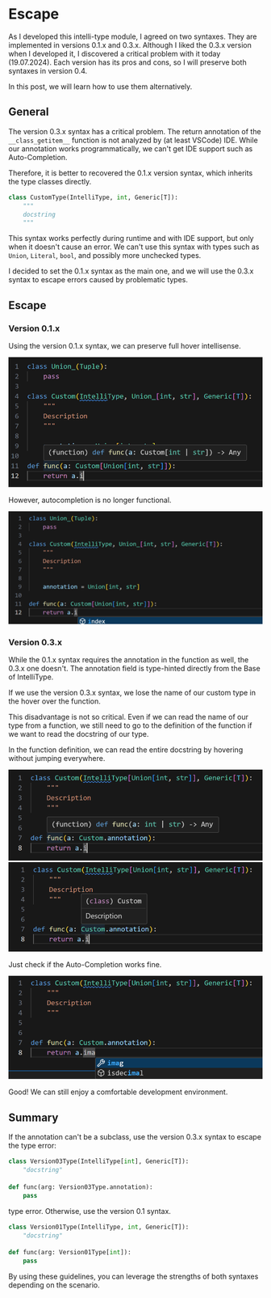 # Escape

As I developed this intelli-type module, I agreed on two syntaxes. They are implemented in versions 0.1.x and 0.3.x. Although I liked the 0.3.x version when I developed it, I discovered a critical problem with it today (19.07.2024). Each version has its pros and cons, so I will preserve both syntaxes in version 0.4.

In this post, we will learn how to use them alternatively.

## General

The version 0.3.x syntax has a critical problem. The return annotation of the `__class_getitem__` function is not analyzed by (at least VSCode) IDE. While our annotation works programmatically, we can't get IDE support such as Auto-Completion.

Therefore, it is better to recovered the 0.1.x version syntax, which inherits the type classes directly.

```python
class CustomType(IntelliType, int, Generic[T]):
    """
    docstring
    """
```

This syntax works perfectly during runtime and with IDE support, but only when it doesn't cause an error. We can't use this syntax with types such as `Union`, `Literal`, `bool`, and possibly more unchecked types.

I decided to set the 0.1.x syntax as the main one, and we will use the 0.3.x syntax to escape errors caused by problematic types.

## Escape

### Version 0.1.x

Using the version 0.1.x syntax, we can preserve full hover intellisense.

![union_version_0_1_hover](./static/union_version_0_1_hover.png)

However, autocompletion is no longer functional.

![union_version_0_1_autocomplete](./static/union_version_0_1_autocomplete.png)

### Version 0.3.x

While the 0.1.x syntax requires the annotation in the function as well, the 0.3.x one doesn't. The annotation field is type-hinted directly from the Base of IntelliType.

If we use the version 0.3.x syntax, we lose the name of our custom type in the hover over the function.

This disadvantage is not so critical. Even if we can read the name of our type from a function, we still need to go to the definition of the function if we want to read the docstring of our type.

In the function definition, we can read the entire docstring by hovering without jumping everywhere.

![union_version_0_3_hover](./static/union_version_0_3_hover.png)
![union_version_0_3_hover2](./static/union_version_0_3_hover2.png)

Just check if the Auto-Completion works fine.

![union_version_0_3_autocomplete](./static/union_version_0_3_autocomplete.png)

Good! We can still enjoy a comfortable development environment.

## Summary

If the annotation can't be a subclass, use the version 0.3.x syntax to escape the type error:

```python
class Version03Type(IntelliType[int], Generic[T]):
    "docstring"

def func(arg: Version03Type.annotation):
    pass
```

type error.
Otherwise, use the version 0.1 syntax.


```python
class Version01Type(IntelliType, int, Generic[T]):
    "docstring"

def func(arg: Version01Type[int]):
    pass
```

By using these guidelines, you can leverage the strengths of both syntaxes depending on the scenario.